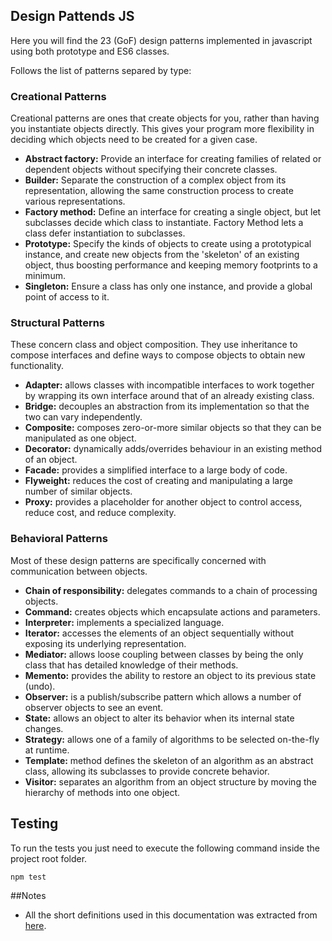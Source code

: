 ## Design Pattends JS

Here you will find the 23 (GoF) design patterns implemented in javascript using both prototype and ES6 classes.

Follows the list of patterns separed by type:

### Creational Patterns
Creational patterns are ones that create objects for you, rather than having you instantiate objects directly. This gives your program more flexibility in deciding which objects need to be created for a given case.

- **Abstract factory:** Provide an interface for creating families of related or dependent objects without specifying their concrete classes.
- **Builder:** Separate the construction of a complex object from its representation, allowing the same construction process to create various representations.
- **Factory method:** Define an interface for creating a single object, but let subclasses decide which class to instantiate. Factory Method lets a class defer instantiation to subclasses.
- **Prototype:** Specify the kinds of objects to create using a prototypical instance, and create new objects from the 'skeleton' of an existing object, thus boosting performance and keeping memory footprints to a minimum.
- **Singleton:** Ensure a class has only one instance, and provide a global point of access to it.

### Structural Patterns
These concern class and object composition. They use inheritance to compose interfaces and define ways to compose objects to obtain new functionality.

- **Adapter:** allows classes with incompatible interfaces to work together by wrapping its own interface around that of an already existing class.
- **Bridge:** decouples an abstraction from its implementation so that the two can vary independently.
- **Composite:** composes zero-or-more similar objects so that they can be manipulated as one object.
- **Decorator:** dynamically adds/overrides behaviour in an existing method of an object.
- **Facade:** provides a simplified interface to a large body of code.
- **Flyweight:** reduces the cost of creating and manipulating a large number of similar objects.
- **Proxy:** provides a placeholder for another object to control access, reduce cost, and reduce complexity.

### Behavioral Patterns
Most of these design patterns are specifically concerned with communication between objects.

- **Chain of responsibility:** delegates commands to a chain of processing objects.
- **Command:** creates objects which encapsulate actions and parameters.
- **Interpreter:** implements a specialized language.
- **Iterator:** accesses the elements of an object sequentially without exposing its underlying representation.
- **Mediator:** allows loose coupling between classes by being the only class that has detailed knowledge of their methods.
- **Memento:** provides the ability to restore an object to its previous state (undo).
- **Observer:** is a publish/subscribe pattern which allows a number of observer objects to see an event.
- **State:** allows an object to alter its behavior when its internal state changes.
- **Strategy:** allows one of a family of algorithms to be selected on-the-fly at runtime.
- **Template:** method defines the skeleton of an algorithm as an abstract class, allowing its subclasses to provide concrete behavior.
- **Visitor:** separates an algorithm from an object structure by moving the hierarchy of methods into one object.


## Testing
To run the tests you just need to execute the following command inside the project root folder.

    npm test

##Notes
- All the short definitions used in this documentation was extracted from [here](https://en.wikipedia.org/wiki/Design_Patterns).
